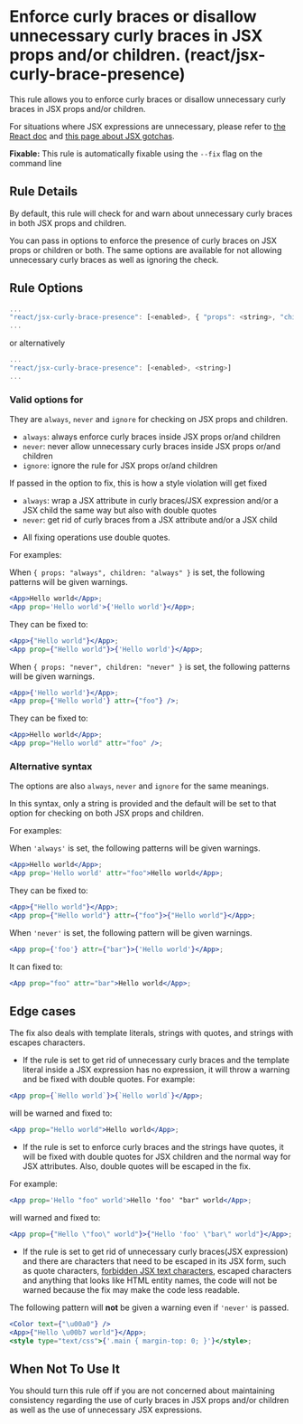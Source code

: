 # Enforce curly braces or disallow unnecessary curly braces in JSX props and/or children. (react/jsx-curly-brace-presence)

This rule allows you to enforce curly braces or disallow unnecessary curly braces in JSX props and/or children.

For situations where JSX expressions are unnecessary, please refer to [the React doc](https://facebook.github.io/react/docs/jsx-in-depth.html) and [this page about JSX gotchas](https://github.com/facebook/react/blob/v15.4.0-rc.3/docs/docs/02.3-jsx-gotchas.md#html-entities).

**Fixable:** This rule is automatically fixable using the `--fix` flag on the command line

## Rule Details

By default, this rule will check for and warn about unnecessary curly braces in both JSX props and children.

You can pass in options to enforce the presence of curly braces on JSX props or children or both. The same options are available for not allowing unnecessary curly braces as well as ignoring the check.

## Rule Options

```js
...
"react/jsx-curly-brace-presence": [<enabled>, { "props": <string>, "children": <string> }]
...
```

or alternatively

```js
...
"react/jsx-curly-brace-presence": [<enabled>, <string>]
...
```

### Valid options for <string>

They are `always`, `never` and `ignore` for checking on JSX props and children.

* `always`: always enforce curly braces inside JSX props or/and children
* `never`: never allow unnecessary curly braces inside JSX props or/and children
* `ignore`: ignore the rule for JSX props or/and children

If passed in the option to fix, this is how a style violation will get fixed

* `always`: wrap a JSX attribute in curly braces/JSX expression and/or a JSX child the same way but also with double quotes
* `never`: get rid of curly braces from a JSX attribute and/or a JSX child

- All fixing operations use double quotes.

For examples:

When `{ props: "always", children: "always" }` is set, the following patterns will be given warnings.

```jsx
<App>Hello world</App>;
<App prop='Hello world'>{'Hello world'}</App>;
```

They can be fixed to:

```jsx
<App>{"Hello world"}</App>;
<App prop={"Hello world"}>{'Hello world'}</App>;
```

When `{ props: "never", children: "never" }` is set, the following patterns will be given warnings.

```jsx
<App>{'Hello world'}</App>;
<App prop={'Hello world'} attr={"foo"} />;
```

They can be fixed to:

```jsx
<App>Hello world</App>;
<App prop="Hello world" attr="foo" />;
```

### Alternative syntax

The options are also `always`, `never` and `ignore` for the same meanings.

In this syntax, only a string is provided and the default will be set to that option for checking on both JSX props and children.

For examples:

When `'always'` is set, the following patterns will be given warnings.

```jsx
<App>Hello world</App>;
<App prop='Hello world' attr="foo">Hello world</App>;
```

They can be fixed to:
```jsx
<App>{"Hello world"}</App>;
<App prop={"Hello world"} attr={"foo"}>{"Hello world"}</App>;
```

When `'never'` is set, the following pattern will be given warnings.

```jsx
<App prop={'foo'} attr={"bar"}>{'Hello world'}</App>;
```

It can fixed to:

```jsx
<App prop="foo" attr="bar">Hello world</App>;
```

## Edge cases

The fix also deals with template literals, strings with quotes, and strings with escapes characters.

* If the rule is set to get rid of unnecessary curly braces and the template literal inside a JSX expression has no expression, it will throw a warning and be fixed with double quotes. For example:

```jsx
<App prop={`Hello world`}>{`Hello world`}</App>;
```

will be warned and fixed to:

```jsx
<App prop="Hello world">Hello world</App>;
```

* If the rule is set to enforce curly braces and the strings have quotes, it will be fixed with double quotes for JSX children and the normal way for JSX attributes. Also, double quotes will be escaped in the fix.

For example:


```jsx
<App prop='Hello "foo" world'>Hello 'foo' "bar" world</App>;
```

will warned and fixed to:

```jsx
<App prop={"Hello \"foo\" world"}>{"Hello 'foo' \"bar\" world"}</App>;
```

* If the rule is set to get rid of unnecessary curly braces(JSX expression) and there are characters that need to be escaped in its JSX form, such as quote characters, [forbidden JSX text characters](https://facebook.github.io/jsx/), escaped characters and anything that looks like HTML entity names, the code will not be warned because the fix may make the code less readable.

The following pattern will **not** be given a warning even if `'never'` is passed.

```jsx
<Color text={"\u00a0"} />
<App>{"Hello \u00b7 world"}</App>;
<style type="text/css">{'.main { margin-top: 0; }'}</style>;
```

## When Not To Use It

You should turn this rule off if you are not concerned about maintaining consistency regarding the use of curly braces in JSX props and/or children as well as the use of unnecessary JSX expressions.
